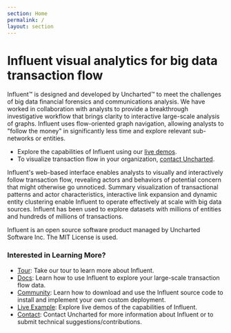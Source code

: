 ```yaml
---
section: Home
permalink: /
layout: section
---
```


Influent <span class="tagline">visual analytics for big data transaction flow</span>
=======================================================

Influent™ is designed and developed by Uncharted™ to meet the challenges of big data financial forensics and communications analysis. We have worked in collaboration with analysts to provide a breakthrough investigative workflow that brings clarity to interactive large-scale analysis of graphs. Influent uses flow-oriented graph navigation, allowing analysts to "follow the money" in significantly less time and explore relevant sub-networks or entities.

- Explore the capabilities of Influent using our [live demos](demos/).
- To visualize transaction flow in your organization, [contact Uncharted](contact/).

Influent's web-based interface enables analysts to visually and interactively follow transaction flow, revealing actors and behaviors of potential concern that might otherwise go unnoticed. Summary visualization of transactional patterns and actor characteristics, interactive link expansion and dynamic entity clustering enable Influent to operate effectively at scale with big data sources. Influent has been used to explore datasets with millions of entities and hundreds of millions of transactions.

Influent is an open source software product managed by Uncharted Software Inc. The MIT License is used.

### Interested in Learning More? ###

- [Tour](tour/): Take our tour to learn more about Influent.
- [Docs](docs/user-guide/): Learn how to use Influent to explore your large-scale transaction flow data.
- [Community](community/developer-docs/): Learn how to download and use the Influent source code to install and implement your own custom deployment.
- [Live Example](demos/): Explore live demos of the capabilities of Influent.
- [Contact](contact/): Contact Uncharted for more information about Influent or to submit technical suggestions/contributions.